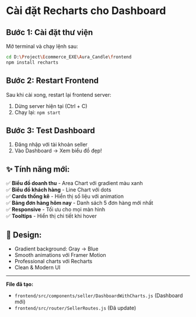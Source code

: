 # Cài đặt Recharts cho Dashboard

## Bước 1: Cài đặt thư viện

Mở terminal và chạy lệnh sau:

```bash
cd D:\Project\Ecommerce_EXE\Aura_Candle\frontend
npm install recharts
```

## Bước 2: Restart Frontend

Sau khi cài xong, restart lại frontend server:

1. Dừng server hiện tại (Ctrl + C)
2. Chạy lại: `npm start`

## Bước 3: Test Dashboard

1. Đăng nhập với tài khoản seller
2. Vào Dashboard → Xem biểu đồ đẹp!

## ✨ Tính năng mới:

✅ **Biểu đồ doanh thu** - Area Chart với gradient màu xanh  
✅ **Biểu đồ khách hàng** - Line Chart với dots  
✅ **Cards thống kê** - Hiển thị số liệu với animation  
✅ **Bảng đơn hàng hôm nay** - Danh sách 5 đơn hàng mới nhất  
✅ **Responsive** - Tối ưu cho mọi màn hình  
✅ **Tooltips** - Hiển thị chi tiết khi hover  

## 🎨 Design:

- Gradient background: Gray → Blue
- Smooth animations với Framer Motion
- Professional charts với Recharts
- Clean & Modern UI

---

**File đã tạo:**
- `frontend/src/components/seller/DashboardWithCharts.js` (Dashboard mới)
- `frontend/src/router/SellerRoutes.js` (Đã update)

